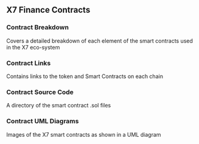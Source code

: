 ## X7 Finance Contracts

### Contract Breakdown

Covers a detailed breakdown of each element of the smart contracts used in the X7 eco-system

### Contract Links

Contains links to the token and Smart Contracts on each chain

### Contract Source Code

A directory of the smart contract .sol files

### Contract UML Diagrams

Images of the X7 smart contracts as shown in a UML diagram
